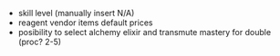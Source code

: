 - skill level (manually insert N/A)
- reagent vendor items default prices
- posibility to select alchemy elixir and transmute mastery for double (proc? 2-5)
